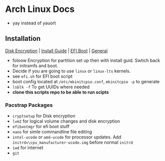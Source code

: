 # Arch Linux Docs
- yay instead of yauort


## Installation
[Disk Encryption](https://wiki.archlinux.org/title/Dm-crypt/Encrypting_an_entire_system#LVM_on_LUKS) |
[Install Guide](https://wiki.archlinux.org/title/Installation_guide) |
[EFI Boot](https://wiki.archlinux.org/title/EFISTUB) |
[General](https://wiki.archlinux.org/title/General_recommendations)

- foloow Encryption for partition set up then with install guid. Swtich back for initramfs and boot.
- Decide if you are going to use `linux` or `linux-lts` kernels.
- see `efi.sh` for EFI boot script
- boot config located at `/etc/mkinitcpio.conf`, `mkinitcpio -p` to generate
- `lsblk -f` To get UUIDs where needed
- **clone this scripts repo to be able to run scipts**

### Pacstrap Packages
- `cryptsetup` for Disk encryption
- `lvm2` for logical volume changes and disk encryption
- `efibootmgr` for efi boot stuff
- `nano` for simle commandline file editing
- `intel-ucode` or `amd-ucode` for processor updates. Add `initrd=\cpu_manufacturer-ucode.img` before normal `initrd`
- `iwd` for internet
- `git`

##
